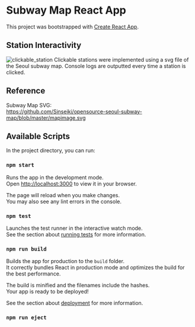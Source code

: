 # Subway Map React App

This project was bootstrapped with [Create React App](https://github.com/facebook/create-react-app).

## Station Interactivity
![clickable_station](../docs/dynamic/interactive_station.gif)
Clickable stations were implemented using a svg file of the Seoul subway map. Console logs are outputted every time a station is clicked.

## Reference
Subway Map SVG: <br>
https://github.com/Sinseiki/opensource-seoul-subway-map/blob/master/mapimage.svg


## Available Scripts

In the project directory, you can run:

### `npm start`

Runs the app in the development mode.\
Open [http://localhost:3000](http://localhost:3000) to view it in your browser.

The page will reload when you make changes.\
You may also see any lint errors in the console.

### `npm test`

Launches the test runner in the interactive watch mode.\
See the section about [running tests](https://facebook.github.io/create-react-app/docs/running-tests) for more information.

### `npm run build`

Builds the app for production to the `build` folder.\
It correctly bundles React in production mode and optimizes the build for the best performance.

The build is minified and the filenames include the hashes.\
Your app is ready to be deployed!

See the section about [deployment](https://facebook.github.io/create-react-app/docs/deployment) for more information.

### `npm run eject`
